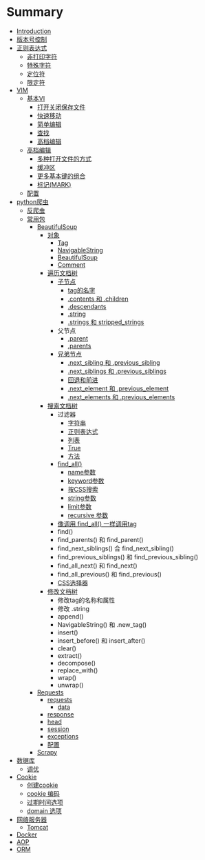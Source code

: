 # Summary

* [Introduction](README.md)
* [版本号控制](ban-ben-hao-kong-zhi.md)
* [正则表达式](zheng-ze-biao-da-shi.md)
  * [非打印字符](zheng-ze-biao-da-shi/fei-da-yin-zi-fu.md)
  * [特殊字符](zheng-ze-biao-da-shi/te-shu-zi-fu.md)
  * [定位符](zheng-ze-biao-da-shi/ding-wei-fu.md)
  * [限定符](zheng-ze-biao-da-shi/xian-ding-fu.md)
* [VIM](vim.md)
  * [基本VI](ji-ben-vi.md)
    * [打开关闭保存文件](ji-ben-vi/da-kai-guan-bi-bao-cun-wen-jian.md)
    * [快速移动](ji-ben-vi/kuai-su-yi-dong.md)
    * [简单编辑](ji-ben-vi/jian-dan-bian-ji.md)
    * [查找](ji-ben-vi/cha-zhao.md)
    * [高档编辑](ji-ben-vi/gao-dang-bian-ji.md)
  * [高档编辑](gao-dang-bian-ji.md)
    * [多种打开文件的方式](gao-dang-bian-ji/duo-zhong-da-kai-wen-jian-de-fang-shi.md)
    * [缓冲区](gao-dang-bian-ji/huan-chong-qu.md)
    * [更多基本键的组合](gao-dang-bian-ji/geng-duo-ji-ben-jian-de-zu-he.md)
    * [标记\(MARK\)](gao-dang-bian-ji/biao-8bb028-mark.md)
  * [配置](pei-zhi.md)
* [python爬虫](pythonpa-chong.md)
  * [反爬虫](pythonpa-chong/fan-pa-chong.md)
  * [常用包](pythonpa-chong/chang-yong-bao.md)
    * [BeautifulSoup](pythonpa-chong/chang-yong-bao/beautifulsoup.md)
      * [对象](pythonpa-chong/chang-yong-bao/beautifulsoup/dui-xiang.md)
        * [Tag](pythonpa-chong/chang-yong-bao/beautifulsoup/dui-xiang/tag.md)
        * [NavigableString](pythonpa-chong/chang-yong-bao/beautifulsoup/dui-xiang/navigablestring.md)
        * [BeautifulSoup ](pythonpa-chong/chang-yong-bao/beautifulsoup/dui-xiang/beautifulsoup.md)
        * [Comment ](pythonpa-chong/chang-yong-bao/beautifulsoup/dui-xiang/comment.md)
      * [遍历文档树](pythonpa-chong/chang-yong-bao/beautifulsoup/bian-li-wen-dang-shu.md)
        * [子节点](pythonpa-chong/chang-yong-bao/beautifulsoup/bian-li-wen-dang-shu/zi-jie-dian.md)
          * [tag的名字](pythonpa-chong/chang-yong-bao/beautifulsoup/bian-li-wen-dang-shu/zi-jie-dian/tagde-ming-zi.md)
          * [.contents 和 .children](pythonpa-chong/chang-yong-bao/beautifulsoup/bian-li-wen-dang-shu/zi-jie-dian/contents-he-children.md)
          * [.descendants](pythonpa-chong/chang-yong-bao/beautifulsoup/bian-li-wen-dang-shu/zi-jie-dian/descendants.md)
          * [.string](pythonpa-chong/chang-yong-bao/beautifulsoup/bian-li-wen-dang-shu/zi-jie-dian/string.md)
          * [.strings 和 stripped\_strings](pythonpa-chong/chang-yong-bao/beautifulsoup/bian-li-wen-dang-shu/zi-jie-dian/strings-he-stripped-strings.md)
        * 父节点
          * [.parent](pythonpa-chong/chang-yong-bao/beautifulsoup/bian-li-wen-dang-shu/parent.md)
          * [.parents](pythonpa-chong/chang-yong-bao/beautifulsoup/bian-li-wen-dang-shu/parents.md)
        * [兄弟节点](pythonpa-chong/chang-yong-bao/beautifulsoup/bian-li-wen-dang-shu/xiong-di-jie-dian.md)
          * [.next\_sibling 和 .previous\_sibling](pythonpa-chong/chang-yong-bao/beautifulsoup/bian-li-wen-dang-shu/xiong-di-jie-dian/nextsibling-he-previoussibling.md)
          * [.next\_siblings 和 .previous\_siblings](pythonpa-chong/chang-yong-bao/beautifulsoup/bian-li-wen-dang-shu/xiong-di-jie-dian/nextsiblings-he-previoussiblings.md)
          * [回退和前进](pythonpa-chong/chang-yong-bao/beautifulsoup/bian-li-wen-dang-shu/xiong-di-jie-dian/hui-tui-he-qian-jin.md)
          * [.next\_element 和 .previous\_element](pythonpa-chong/chang-yong-bao/beautifulsoup/bian-li-wen-dang-shu/xiong-di-jie-dian/nextelement-he-previouselement.md)
          * [.next\_elements 和 .previous\_elements](pythonpa-chong/chang-yong-bao/beautifulsoup/bian-li-wen-dang-shu/xiong-di-jie-dian/nextelements-he-previouselements.md)
      * [搜索文档树](pythonpa-chong/chang-yong-bao/beautifulsoup/sou-suo-wen-dang-shu.md)
        * 过滤器
          * [字符串](pythonpa-chong/chang-yong-bao/beautifulsoup/sou-suo-wen-dang-shu/zi-fu-chuan.md)
          * [正则表达式](pythonpa-chong/chang-yong-bao/beautifulsoup/sou-suo-wen-dang-shu/zheng-ze-biao-da-shi.md)
          * [列表](pythonpa-chong/chang-yong-bao/beautifulsoup/sou-suo-wen-dang-shu/lie-biao.md)
          * [True](pythonpa-chong/chang-yong-bao/beautifulsoup/sou-suo-wen-dang-shu/true.md)
          * [方法](pythonpa-chong/chang-yong-bao/beautifulsoup/sou-suo-wen-dang-shu/fang-fa.md)
        * [find\_all\(\)](pythonpa-chong/chang-yong-bao/beautifulsoup/sou-suo-wen-dang-shu/findall.md)
          * [name参数](pythonpa-chong/chang-yong-bao/beautifulsoup/sou-suo-wen-dang-shu/findall/namecan-shu.md)
          * [keyword参数](pythonpa-chong/chang-yong-bao/beautifulsoup/sou-suo-wen-dang-shu/findall/keywordcan-shu.md)
          * [按CSS搜索](pythonpa-chong/chang-yong-bao/beautifulsoup/sou-suo-wen-dang-shu/findall/an-css-sou-suo.md)
          * [string参数](pythonpa-chong/chang-yong-bao/beautifulsoup/sou-suo-wen-dang-shu/findall/stringcan-shu.md)
          * [limit参数](pythonpa-chong/chang-yong-bao/beautifulsoup/sou-suo-wen-dang-shu/findall/limitcan-shu.md)
          * [recursive 参数](pythonpa-chong/chang-yong-bao/beautifulsoup/sou-suo-wen-dang-shu/findall/recursive-can-shu.md)
        * [像调用 find\_all\(\) 一样调用tag](pythonpa-chong/chang-yong-bao/beautifulsoup/xiang-diao-yong-find-all-yi-yang-diao-yong-tag.md)
        * find\(\)
        * find\_parents\(\) 和 find\_parent\(\)
        * find\_next\_siblings\(\) 合 find\_next\_sibling\(\)
        * find\_previous\_siblings\(\) 和 find\_previous\_sibling\(\)
        * find\_all\_next\(\) 和 find\_next\(\)
        * find\_all\_previous\(\) 和 find\_previous\(\)
        * [CSS选择器](pythonpa-chong/chang-yong-bao/beautifulsoup/sou-suo-wen-dang-shu/cssxuan-ze-qi.md)
      * [修改文档树](pythonpa-chong/chang-yong-bao/beautifulsoup/xiu-gai-wen-dang-shu.md)
        * 修改tag的名称和属性
        * 修改 .string
        * append\(\)
        * NavigableString\(\) 和 .new\_tag\(\)
        * insert\(\)
        * insert\_before\(\) 和 insert\_after\(\)
        * clear\(\)
        * extract\(\)
        * decompose\(\)
        * replace\_with\(\)
        * wrap\(\)
        * unwrap\(\)
    * [Requests](pythonpa-chong/chang-yong-bao/requests.md)
      * [requests](pythonpa-chong/chang-yong-bao/requests/requests.md)
        * [data](pythonpa-chong/chang-yong-bao/requests/requests/data.md)
      * [response](pythonpa-chong/chang-yong-bao/requests/response.md)
      * [head](pythonpa-chong/chang-yong-bao/requests/head.md)
      * [session](pythonpa-chong/chang-yong-bao/requests/session.md)
      * [exceptions](pythonpa-chong/chang-yong-bao/requests/exceptions.md)
      * [配置](pythonpa-chong/chang-yong-bao/requests/pei-zhi.md)
    * [Scrapy](pythonpa-chong/chang-yong-bao/scrapy.md)
* [数据库](shu-ju-ku.md)
  * [调优](shu-ju-ku/diao-you.md)
* [Cookie](cookie.md)
  * [创建cookie](cookie/chuang-jian-cookie.md)
  * [cookie 编码](cookie/cookie-bian-ma.md)
  * [过期时间选项](cookie/guo-qi-shi-jian-xuan-xiang.md)
  * [domain 选项](cookie/domain-xuan-xiang.md)
* [网络服务器](wang-luo-fu-wu-qi.md)
  * [Tomcat](wang-luo-fu-wu-qi/tomcat.md)
* [Docker](docker.md)
* [AOP](aop.md)
* [ORM](orm.md)

